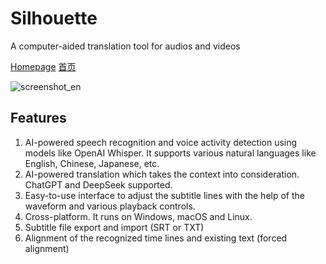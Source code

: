 # Silhouette

A computer-aided translation tool for audios and videos

[Homepage](https://www.basiccat.org/silhouette) [首页](https://www.basiccat.org/zh/silhouette/)

![screenshot_en](https://www.basiccat.org/album/silhouette/screenshot_en.webp)

## Features

1. AI-powered speech recognition and voice activity detection using models like OpenAI Whisper. It supports various natural languages like English, Chinese, Japanese, etc.
2. AI-powered translation which takes the context into consideration. ChatGPT and DeepSeek supported.
3. Easy-to-use interface to adjust the subtitle lines with the help of the waveform and various playback controls.
4. Cross-platform. It runs on Windows, macOS and Linux.
5. Subtitle file export and import (SRT or TXT)
6. Alignment of the recognized time lines and existing text (forced alignment)
